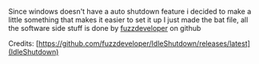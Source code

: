 Since windows doesn't have a auto shutdown feature i decided to make a little something that makes it easier to set it up
I just made the bat file, all the software side stuff is done by [fuzzdeveloper](https://github.com/fuzzdeveloper) on github




Credits:
[https://github.com/fuzzdeveloper/IdleShutdown/releases/latest](IdleShutdown)
